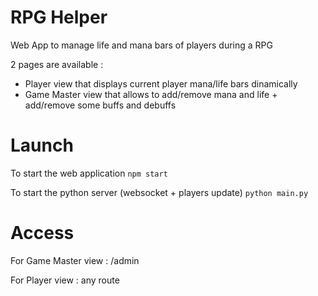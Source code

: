 # RPG Helper

Web App to manage life and mana bars of players during a RPG

2 pages are available :

- Player view that displays current player mana/life bars dinamically
- Game Master view that allows to add/remove mana and life + add/remove some buffs and debuffs

# Launch

To start the web application
`npm start`

To start the python server (websocket + players update)
`python main.py`

# Access

For Game Master view : /admin

For Player view : any route
